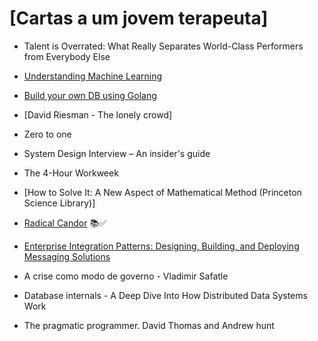 # [Cartas a um jovem terapeuta]

- Talent is Overrated: What Really Separates World-Class Performers from Everybody Else

- [Understanding Machine Learning](https://www.cambridge.org/core/books/understanding-machine-learning/3059695661405D25673058E43C8BE2A6)

- [Build your own DB using Golang](https://build-your-own.org/database/)

- [David Riesman - The lonely crowd]

- Zero to one

- System Design Interview – An insider's guide

- The 4-Hour Workweek

- [How to Solve It: A New Aspect of Mathematical Method (Princeton Science Library)]

- [Radical Candor](https://www.amazon.com.br/Radical-Candor-Kick-Ass-Without-Humanity/dp/1250103509) 📚✅

- [Enterprise Integration Patterns: Designing, Building, and Deploying Messaging Solutions](https://www.amazon.com/o/asin/0321200683/ref=nosim/enterpriseint-20)

- A crise como modo de governo - Vladimir Safatle

- Database internals - A Deep Dive Into How Distributed Data Systems Work

- The pragmatic programmer. David Thomas and Andrew hunt
